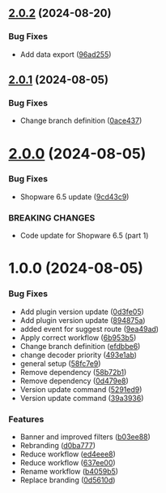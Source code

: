 ## [2.0.2](https://github.com/MakairaIO/shopware6-connect/compare/2.0.1...2.0.2) (2024-08-20)


### Bug Fixes

* Add data export ([96ad255](https://github.com/MakairaIO/shopware6-connect/commit/96ad2552b9aec55624a0e3d8b9c30c0c6cb4e88a))

## [2.0.1](https://github.com/MakairaIO/shopware6-connect/compare/2.0.0...2.0.1) (2024-08-05)


### Bug Fixes

* Change branch definition ([0ace437](https://github.com/MakairaIO/shopware6-connect/commit/0ace437208cc63db2db7e038f5ae4a94f6527861))

# [2.0.0](https://github.com/MakairaIO/shopware6-connect/compare/1.0.0...2.0.0) (2024-08-05)


### Bug Fixes

* Shopware 6.5 update ([9cd43c9](https://github.com/MakairaIO/shopware6-connect/commit/9cd43c9266bc25aea07dc8cc4b3eea5011f9d7a9))


### BREAKING CHANGES

* Code update for Shopware 6.5 (part 1)

# 1.0.0 (2024-08-05)


### Bug Fixes

* Add plugin version update ([0d3fe05](https://github.com/MakairaIO/shopware6-connect/commit/0d3fe057275a04aeb57e2ac147dc6c7a60828c56))
* Add plugin version update ([894875a](https://github.com/MakairaIO/shopware6-connect/commit/894875a9d6a294ea276d391767ef63aeff84f0e4))
* added event for suggest route ([9ea49ad](https://github.com/MakairaIO/shopware6-connect/commit/9ea49add3e4b7634b8f50bb6062b2e9dbc878708))
* Apply correct workflow ([6b953b5](https://github.com/MakairaIO/shopware6-connect/commit/6b953b5fdf9e87086994290724450943cf111afa))
* Change branch definition ([efdbbe6](https://github.com/MakairaIO/shopware6-connect/commit/efdbbe610e717ae8557d2f20ac869b10e81bc0fd))
* change decoder priority ([493e1ab](https://github.com/MakairaIO/shopware6-connect/commit/493e1ab74821ffa77a6c4087d2b6ed7695775b27))
* general setup ([58fc7e9](https://github.com/MakairaIO/shopware6-connect/commit/58fc7e933fc2b43fba1293e24bee94bc12cf799e))
* Remove dependency ([58b72b1](https://github.com/MakairaIO/shopware6-connect/commit/58b72b1f10adee05782bc6bb16c77778b20ee814))
* Remove dependency ([0d479e8](https://github.com/MakairaIO/shopware6-connect/commit/0d479e876a527cd96bd386d39e231e4c71562693))
* Version update command ([5291ed9](https://github.com/MakairaIO/shopware6-connect/commit/5291ed96c0e32c247c395f527f475da2cb62f981))
* Version update command ([39a3936](https://github.com/MakairaIO/shopware6-connect/commit/39a3936b6de712f8962be93b41c6387b3a36eabf))


### Features

* Banner and improved filters ([b03ee88](https://github.com/MakairaIO/shopware6-connect/commit/b03ee88cc62c3433849a85417d3a1baf164c0bb9))
* Rebranding ([d0ba777](https://github.com/MakairaIO/shopware6-connect/commit/d0ba77757cbc2235dc5796c6857169c49ceb0d48))
* Reduce workflow ([ed4eee8](https://github.com/MakairaIO/shopware6-connect/commit/ed4eee8df9a819b3d6710366ec6090281bed2ce4))
* Reduce workflow ([637ee00](https://github.com/MakairaIO/shopware6-connect/commit/637ee0031ae6bff4f5d1623b91b9bce23a332b1b))
* Rename workflow ([b4059b5](https://github.com/MakairaIO/shopware6-connect/commit/b4059b5b756a3b5de3c1fde88505f49c8211bdb7))
* Replace branding ([0d5610d](https://github.com/MakairaIO/shopware6-connect/commit/0d5610dd9464a49a1e62284cc5cbbd7902ea692b))
